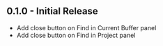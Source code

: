 ## 0.1.0 - Initial Release

- Add close button on Find in Current Buffer panel
- Add close button on Find in Project panel
